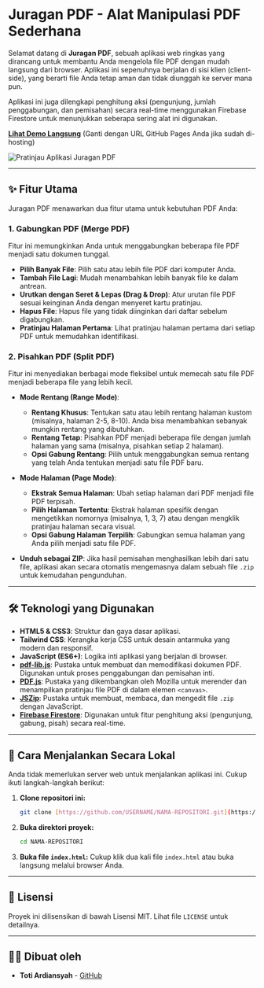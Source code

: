 # Juragan PDF - Alat Manipulasi PDF Sederhana

Selamat datang di **Juragan PDF**, sebuah aplikasi web ringkas yang dirancang untuk membantu Anda mengelola file PDF dengan mudah langsung dari browser. Aplikasi ini sepenuhnya berjalan di sisi klien (client-side), yang berarti file Anda tetap aman dan tidak diunggah ke server mana pun.

Aplikasi ini juga dilengkapi penghitung aksi (pengunjung, jumlah penggabungan, dan pemisahan) secara real-time menggunakan Firebase Firestore untuk menunjukkan seberapa sering alat ini digunakan.

**[Lihat Demo Langsung](https://totiard.github.io/Mini-Aplikasi-PDF/)** (Ganti dengan URL GitHub Pages Anda jika sudah di-hosting)

![Pratinjau Aplikasi Juragan PDF](https://placehold.co/800x450/0f172a/e0e7ff?text=Pratinjau+Juragan+PDF)

---

## ✨ Fitur Utama

Juragan PDF menawarkan dua fitur utama untuk kebutuhan PDF Anda:

### 1. Gabungkan PDF (Merge PDF)
Fitur ini memungkinkan Anda untuk menggabungkan beberapa file PDF menjadi satu dokumen tunggal.

* **Pilih Banyak File**: Pilih satu atau lebih file PDF dari komputer Anda.
* **Tambah File Lagi**: Mudah menambahkan lebih banyak file ke dalam antrean.
* **Urutkan dengan Seret & Lepas (Drag & Drop)**: Atur urutan file PDF sesuai keinginan Anda dengan menyeret kartu pratinjau.
* **Hapus File**: Hapus file yang tidak diinginkan dari daftar sebelum digabungkan.
* **Pratinjau Halaman Pertama**: Lihat pratinjau halaman pertama dari setiap PDF untuk memudahkan identifikasi.

### 2. Pisahkan PDF (Split PDF)
Fitur ini menyediakan berbagai mode fleksibel untuk memecah satu file PDF menjadi beberapa file yang lebih kecil.

* **Mode Rentang (Range Mode)**:
    * **Rentang Khusus**: Tentukan satu atau lebih rentang halaman kustom (misalnya, halaman 2-5, 8-10). Anda bisa menambahkan sebanyak mungkin rentang yang dibutuhkan.
    * **Rentang Tetap**: Pisahkan PDF menjadi beberapa file dengan jumlah halaman yang sama (misalnya, pisahkan setiap 2 halaman).
    * **Opsi Gabung Rentang**: Pilih untuk menggabungkan semua rentang yang telah Anda tentukan menjadi satu file PDF baru.

* **Mode Halaman (Page Mode)**:
    * **Ekstrak Semua Halaman**: Ubah setiap halaman dari PDF menjadi file PDF terpisah.
    * **Pilih Halaman Tertentu**: Ekstrak halaman spesifik dengan mengetikkan nomornya (misalnya, 1, 3, 7) atau dengan mengklik pratinjau halaman secara visual.
    * **Opsi Gabung Halaman Terpilih**: Gabungkan semua halaman yang Anda pilih menjadi satu file PDF.

* **Unduh sebagai ZIP**: Jika hasil pemisahan menghasilkan lebih dari satu file, aplikasi akan secara otomatis mengemasnya dalam sebuah file `.zip` untuk kemudahan pengunduhan.

---

## 🛠️ Teknologi yang Digunakan

* **HTML5 & CSS3**: Struktur dan gaya dasar aplikasi.
* **Tailwind CSS**: Kerangka kerja CSS untuk desain antarmuka yang modern dan responsif.
* **JavaScript (ES6+)**: Logika inti aplikasi yang berjalan di browser.
* **[pdf-lib.js](https://pdf-lib.js.org/)**: Pustaka untuk membuat dan memodifikasi dokumen PDF. Digunakan untuk proses penggabungan dan pemisahan inti.
* **[PDF.js](https://mozilla.github.io/pdf.js/)**: Pustaka yang dikembangkan oleh Mozilla untuk merender dan menampilkan pratinjau file PDF di dalam elemen `<canvas>`.
* **[JSZip](https://stuk.github.io/jszip/)**: Pustaka untuk membuat, membaca, dan mengedit file `.zip` dengan JavaScript.
* **[Firebase Firestore](https://firebase.google.com/docs/firestore)**: Digunakan untuk fitur penghitung aksi (pengunjung, gabung, pisah) secara real-time.

---

## 🚀 Cara Menjalankan Secara Lokal

Anda tidak memerlukan server web untuk menjalankan aplikasi ini. Cukup ikuti langkah-langkah berikut:

1.  **Clone repositori ini:**
    ```bash
    git clone [https://github.com/USERNAME/NAMA-REPOSITORI.git](https://github.com/USERNAME/NAMA-REPOSITORI.git)
    ```
2.  **Buka direktori proyek:**
    ```bash
    cd NAMA-REPOSITORI
    ```
3.  **Buka file `index.html`:**
    Cukup klik dua kali file `index.html` atau buka langsung melalui browser Anda.

---

## 📄 Lisensi

Proyek ini dilisensikan di bawah Lisensi MIT. Lihat file `LICENSE` untuk detailnya.

---

## 👨‍💻 Dibuat oleh

* **Toti Ardiansyah** - [GitHub](https://github.com/totiard)
